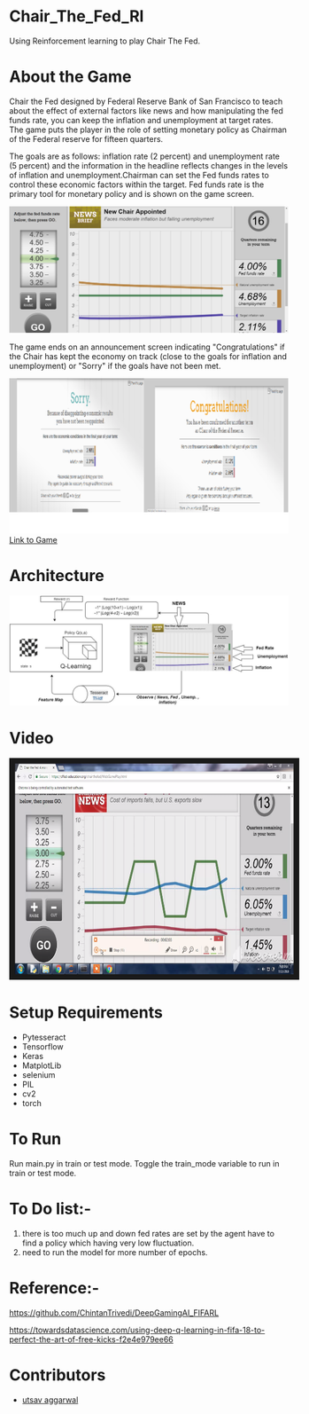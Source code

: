 # Chair_The_Fed_Rl

Using Reinforcement learning to play Chair The Fed.

# About the Game
Chair the Fed designed by Federal Reserve Bank of San Francisco to teach about the effect of external factors like news and how manipulating the fed funds rate, you can keep the inflation and unemployment at target rates. The game puts the player in the role of setting monetary policy as Chairman of the Federal reserve for fifteen quarters. 

The goals are as follows: inflation rate (2 percent) and unemployment rate (5 percent) and the information in the headline reflects changes in the levels of inflation and unemployment.Chairman can set the Fed funds rates to control these economic factors within the target. Fed funds rate is the primary tool for monetary policy and is shown on the game screen.

![alt text](https://github.com/lucky630/Chair_The_Fed_Rl/blob/master/record/hh0.PNG)

The game ends on an announcement screen indicating "Congratulations" if the Chair has kept the economy on track (close to the goals for inflation and unemployment) or "Sorry" if the goals have not been met.

![alt text](https://github.com/lucky630/Chair_The_Fed_Rl/blob/master/record/both.png)
[Link to Game](https://sffed-education.org/chairthefed/WebGamePlay.html)

# Architecture

![alt text](https://github.com/lucky630/Chair_The_Fed_Rl/blob/master/record/arch_diag.jpg)

# Video

<a href="https://youtu.be/vDVLj1d361A" target="_blank"><img src="https://github.com/lucky630/Chair_The_Fed_Rl/blob/master/record/front.png" 
alt="IMAGE ALT TEXT HERE" width="640" height="380" border="10" /></a>


# Setup Requirements
- Pytesseract
- Tensorflow
- Keras
- MatplotLib
- selenium
- PIL
- cv2
- torch

# To Run
Run main.py in train or test mode. Toggle the train_mode variable to run in train or test mode.

# To Do list:-
1. there is too much up and down fed rates are set by the agent have to find a policy which having very low fluctuation.
2. need to run the model for more number of epochs.

# Reference:-
https://github.com/ChintanTrivedi/DeepGamingAI_FIFARL

https://towardsdatascience.com/using-deep-q-learning-in-fifa-18-to-perfect-the-art-of-free-kicks-f2e4e979ee66


# Contributors
- [utsav aggarwal](https://github.com/utsav1)
